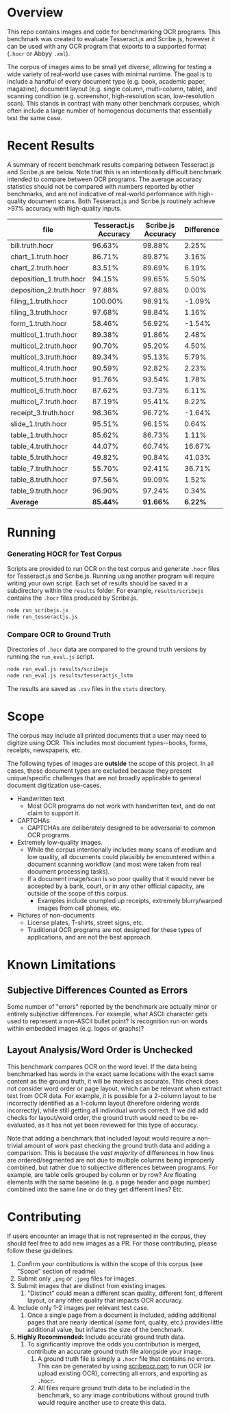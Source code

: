 # Overview
This repo contains images and code for benchmarking OCR programs.  This benchmark was created to evaluate Tesseract.js and Scribe.js, however it can be used with any OCR program that exports to a supported format (`.hocr` or Abbyy `.xml`).

The corpus of images aims to be small yet diverse, allowing for testing a wide variety of real-world use cases with minimal runtime.  The goal is to include a handful of every document type (e.g. book, academic paper, magazine), document layout (e.g. single column, multi-column, table), and scanning condition (e.g. screenshot, high-resolution scan, low-resolution scan).  This stands in contrast with many other benchmark corpuses, which often include a large number of homogenous documents that essentially test the same case.

# Recent Results
A summary of recent benchmark results comparing between Tesseract.js and Scribe.js are below.  Note that this is an intentionally difficult benchmark intended to compare between OCR programs.  The average accuracy statistics should not be compared with numbers reported by other benchmarks, and are not indicative of real-world performance with high-quality document scans.  Both Tesseract.js and Scribe.js routinely achieve >97% accuracy with high-quality inputs.

| file | Tesseract.js Accuracy | Scribe.js Accuracy | Difference |
| --- | --- | --- | --- |
| bill.truth.hocr | 96.63% | 98.88% | 2.25% |
| chart_1.truth.hocr | 86.71% | 89.87% | 3.16% |
| chart_2.truth.hocr | 83.51% | 89.69% | 6.19% |
| deposition_1.truth.hocr | 94.15% | 99.65% | 5.50% |
| deposition_2.truth.hocr | 97.88% | 97.88% | 0.00% |
| filing_1.truth.hocr | 100.00% | 98.91% | -1.09% |
| filing_3.truth.hocr | 97.68% | 98.84% | 1.16% |
| form_1.truth.hocr | 58.46% | 56.92% | -1.54% |
| multicol_1.truth.hocr | 89.38% | 91.86% | 2.48% |
| multicol_2.truth.hocr | 90.70% | 95.20% | 4.50% |
| multicol_3.truth.hocr | 89.34% | 95.13% | 5.79% |
| multicol_4.truth.hocr | 90.59% | 92.82% | 2.23% |
| multicol_5.truth.hocr | 91.76% | 93.54% | 1.78% |
| multicol_6.truth.hocr | 87.62% | 93.73% | 6.11% |
| multicol_7.truth.hocr | 87.19% | 95.41% | 8.22% |
| receipt_3.truth.hocr | 98.36% | 96.72% | -1.64% |
| slide_1.truth.hocr | 95.51% | 96.15% | 0.64% |
| table_1.truth.hocr | 85.62% | 86.73% | 1.11% |
| table_4.truth.hocr | 44.07% | 60.74% | 16.67% |
| table_5.truth.hocr | 49.82% | 90.84% | 41.03% |
| table_7.truth.hocr | 55.70% | 92.41% | 36.71% |
| table_8.truth.hocr | 97.56% | 99.09% | 1.52% |
| table_9.truth.hocr | 96.90% | 97.24% | 0.34% |
| **Average** | **85.44%** | **91.66%** | **6.22%** |


# Running
### Generating HOCR for Test Corpus
Scripts are provided to run OCR on the test corpus and generate `.hocr` files for Tesseract.js and Scribe.js.  Running using another program will require writing your own script.  Each set of results should be saved in a subdirectory within the `results` folder.  For example, `results/scribejs` contains the `.hocr` files produced by Scribe.js.

```sh
node run_scribejs.js
node run_tesseractjs.js
```

### Compare OCR to Ground Truth
Directories of `.hocr` data are compared to the ground truth versions by running the `run_eval.js` script.

```sh
node run_eval.js results/scribejs
node run_eval.js results/tesseractjs_lstm
```
The results are saved as `.csv` files in the `stats` directory.

# Scope
The corpus may include all printed documents that a user may need to digitize using OCR.  This includes most document types--books, forms, receipts, newspapers, etc. 

The following types of images are **outside** the scope of this project.  In all cases, these document types are excluded because they present unique/specific challenges that are not broadly applicable to general document digitization use-cases. 
- Handwritten text
	- Most OCR programs do not work with handwritten text, and do not claim to support it.
- CAPTCHAs
	- CAPTCHAs are deliberately designed to be adversarial to common OCR programs.
- Extremely low-quality images.
	- While the corpus intentionally includes many scans of medium and low quality, all documents could plausibly be encountered within a document scanning workflow (and most were taken from real document processing tasks).
	- If a document image/scan is so poor quality that it would never be accepted by a bank, court, or in any other official capacity, are outside of the scope of this corpus. 
		- Examples include crumpled up receipts, extremely blurry/warped images from cell phones, etc. 
- Pictures of non-documents
	- License plates, T-shirts, street signs, etc.
	- Traditional OCR programs are not designed for these types of applications, and are not the best approach.

# Known Limitations
## Subjective Differences Counted as Errors
Some number of "errors" reported by the benchmark are actually minor or entirely subjective differences.  For example, what ASCII character gets used to represent a non-ASCII bullet point?  Is recognition run on words within embedded images (e.g. logos or graphs)? 

## Layout Analysis/Word Order is Unchecked
This benchmark compares OCR on the word level.  If the data being benchmarked has words in the exact same locations with the exact same content as the ground truth, it will be marked as accurate.  This check does not consider word order or page layout, which can be relevant when extract text from OCR data.  For example, it is possible for a 2-column layout to be incorrectly identified as a 1-column layout (therefore ordering words incorrectly), while still getting all individual words correct.  If we did add checks for layout/word order, the ground truth would need to be re-evaluated, as it has not yet been reviewed for this type of accuracy. 

Note that adding a benchmark that included layout would require a non-trivial amount of work past checking the ground truth data and adding a comparison.  This is because the *vast majority* of differences in how lines are ordered/segmented are not due to multiple columns being improperly combined, but rather due to subjective differences between programs.  For example, are table cells grouped by column or by row? Are floating elements with the same baseline (e.g. a page header and page number) combined into the same line or do they get different lines?  Etc.

# Contributing
If users encounter an image that is not represented in the corpus, they should feel free to add new images as a PR.  For those contributing, please follow these guidelines:

1. Confirm your contributions is within the scope of this corpus (see "Scope" section of readme)
2. Submit only `.png` or `.jpeg` files for images.
3. Submit images that are distinct from existing images.
	1. "Distinct" could mean a different scan quality, different font, different layout, or any other quality that impacts OCR accuracy.
4. Include only 1-2 images per relevant test case.
	1. Once a single page from a document is included, adding additional pages that are nearly identical (same font, quality, etc.) provides little additional value, but inflates the size of the benchmark.
5. **Highly Recommended:** Include accurate ground truth data.
	1. To significantly improve the odds you contribution is merged, contribute an accurate ground truth file alongside your image.
		1. A ground truth file is simply a `.hocr` file that contains no errors.  This can be generated by using [scribeocr.com](https://scribeocr.com/) to run OCR (or upload existing OCR), correcting all errors, and exporting as `.hocr`.
		2. All files require ground truth data to be included in the benchmark, so any image contributions without ground truth would require another use to create this data. 
